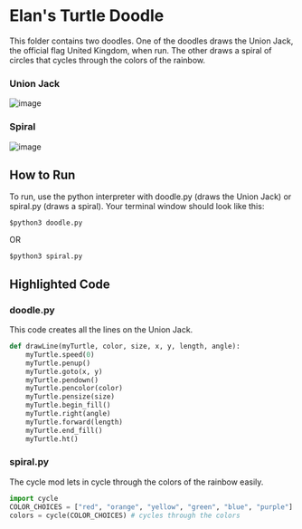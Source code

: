 # Elan's Turtle Doodle 
This folder contains two doodles. One of the doodles draws the Union Jack, the official flag United Kingdom, when run. The other draws a spiral of circles that cycles through the colors of the rainbow. 
### Union Jack
![image](https://user-images.githubusercontent.com/33039002/46832900-1eaade80-cd5c-11e8-8d51-ee5f93328d0d.png)
### Spiral
![image](https://user-images.githubusercontent.com/33039002/46832296-83653980-cd5a-11e8-9338-df25350e85c6.png)
## How to Run
To run, use the python interpreter with doodle.py (draws the Union Jack) or spiral.py (draws a spiral). Your terminal window should look like this:
```
$python3 doodle.py
```
OR
```
$python3 spiral.py
```
## Highlighted Code
### doodle.py
This code creates all the lines on the Union Jack.
```python
def drawLine(myTurtle, color, size, x, y, length, angle):
    myTurtle.speed(0)
    myTurtle.penup()
    myTurtle.goto(x, y)
    myTurtle.pendown()
    myTurtle.pencolor(color)
    myTurtle.pensize(size)
    myTurtle.begin_fill()
    myTurtle.right(angle)
    myTurtle.forward(length)
    myTurtle.end_fill()
    myTurtle.ht()
```
### spiral.py
The cycle mod lets in cycle through the colors of the rainbow easily.
```python
import cycle
COLOR_CHOICES = ["red", "orange", "yellow", "green", "blue", "purple"] # colors used in the spiral
colors = cycle(COLOR_CHOICES) # cycles through the colors 
```
